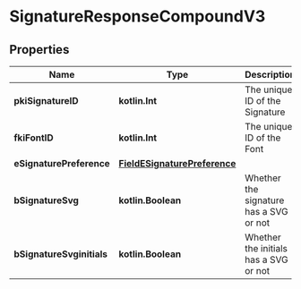 
# SignatureResponseCompoundV3

## Properties
| Name | Type | Description | Notes |
| ------------ | ------------- | ------------- | ------------- |
| **pkiSignatureID** | **kotlin.Int** | The unique ID of the Signature |  |
| **fkiFontID** | **kotlin.Int** | The unique ID of the Font |  |
| **eSignaturePreference** | [**FieldESignaturePreference**](FieldESignaturePreference.md) |  |  |
| **bSignatureSvg** | **kotlin.Boolean** | Whether the signature has a SVG or not |  |
| **bSignatureSvginitials** | **kotlin.Boolean** | Whether the initials has a SVG or not |  |



